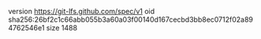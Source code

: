 version https://git-lfs.github.com/spec/v1
oid sha256:26bf2c1c66abb055b3a60a03f00140d167cecbd3bb8ec0712f02a894762546e1
size 1488
